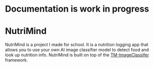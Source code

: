 # Documentation is work in progress

# NutriMind
NutriMind is a project I made for school. It is a nutrition logging app that allows you to use your own AI image classifier model to detect food and look up nutrition info.
NutriMind is built on top of the [TM-ImageClassifer](https://github.com/THEWHITEBOY503/TM-ImageClassifier) framework. 

